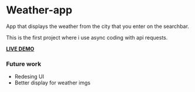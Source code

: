 # Weather-app
App that displays the weather from the city that you enter on the searchbar.

This is the first project where i use async coding with api requests.

[**LIVE DEMO**](https://santiagotorricella.github.io/Weather-app/)

### Future work
- Redesing UI
- Better display for weather imgs
